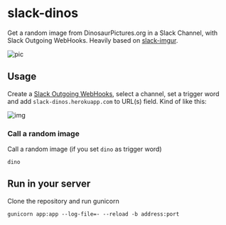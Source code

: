 # slack-dinos

Get a random image from DinosaurPictures.org in a Slack Channel, with Slack Outgoing WebHooks.  Heavily based on [slack-imgur](https://github.com/juanpabloaj/slack-imgur).

![pic](https://i.imgur.com/W5HbxaX.png)

## Usage

Create a [Slack Outgoing WebHooks][webhook], select a channel, set a trigger word and add `slack-dinos.herokuapp.com` to URL(s) field.  Kind of like this:

![img](http://i.imgur.com/79u5e7L.png)

### Call a random image

Call a random image (if you set `dino` as trigger word)

    dino
    
## Run in your server

Clone the repository and run gunicorn

    gunicorn app:app --log-file=- --reload -b address:port

[webhook]: https://getscreenshots.slack.com/services/new/outgoing-webhook
